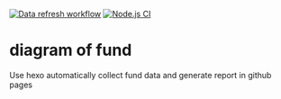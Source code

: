 [![Data refresh workflow](https://github.com/Ximinhan/hexo/actions/workflows/manual.yml/badge.svg?branch=main)](https://github.com/Ximinhan/hexo/actions/workflows/manual.yml)
[![Node.js CI](https://github.com/Ximinhan/hexo/actions/workflows/node.js.yml/badge.svg)](https://github.com/Ximinhan/hexo/actions/workflows/node.js.yml)
# diagram of fund
Use hexo automatically collect fund data and generate report in github pages

